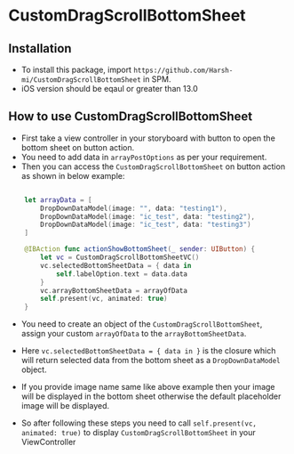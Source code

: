 # CustomDragScrollBottomSheet

## Installation

- To install this package, import `https://github.com/Harsh-mi/CustomDragScrollBottomSheet` in SPM.
- iOS version should be eqaul or greater than 13.0

## How to use CustomDragScrollBottomSheet

- First take a view controller in your storyboard with button to open the bottom sheet on button action.
- You need to add data in `arrayPostOptions` as per your requirement.
- Then you can access the `CustomDragScrollBottomSheet` on button action as shown in below example:

```swift

    let arrayData = [
        DropDownDataModel(image: "", data: "testing1"),
        DropDownDataModel(image: "ic_test", data: "testing2"),
        DropDownDataModel(image: "ic_test", data: "testing3")
    ]

    @IBAction func actionShowBottomSheet(_ sender: UIButton) {
        let vc = CustomDragScrollBottomSheetVC()
        vc.selectedBottomSheetData = { data in
            self.labelOption.text = data.data
        }
        vc.arrayBottomSheetData = arrayOfData
        self.present(vc, animated: true)
    }

```
- You need to create an object of the `CustomDragScrollBottomSheet`, assign your custom `arrayOfData` to the `arrayBottomSheetData`.

- Here `vc.selectedBottomSheetData = { data in }` is the closure which will return selected data from the bottom sheet as a `DropDownDataModel` object.

- If you provide image name same like above example then your image will be displayed in the bottom sheet otherwise the default placeholder image will be displayed. 

- So after following these steps you need to call `self.present(vc, animated: true)` to display `CustomDragScrollBottomSheet` in your ViewController
